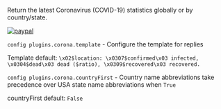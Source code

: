 Return the latest Coronavirus (COVID-19) statistics globally or by country/state.

[![paypal](https://www.paypalobjects.com/en_US/i/btn/btn_donateCC_LG.gif)](https://www.paypal.com/cgi-bin/webscr?cmd=_s-xclick&hosted_button_id=T8E56M6SP9JH2)

`config plugins.corona.template` - Configure the template for replies

Template default: `\x02$location: \x0307$confirmed\x03 infected, \x0304$dead\x03 dead ($ratio), \x0309$recovered\x03 recovered.`

`config plugins.corona.countryFirst` - Country name abbreviations take precedence over USA state name abbreviations when `True`

countryFirst default: `False`
